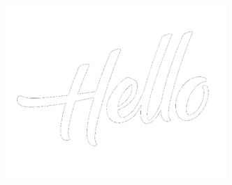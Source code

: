<div align="center">
  <div>
    <img src="https://github.com/MahmoudAhmed2003/MahmoudAhmed2003/blob/da9c03a9d0ae6ff7ebe65c96e9a45f5f174378b5/Imgs/Hello2.gif"
         alt="side Gif" height="400" width="700"/> 
 </div>
</div>

